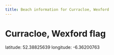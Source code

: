 ```yaml
---
title: Beach information for Curracloe, Wexford
---
```

# Curracloe, Wexford <span class="material-icons blue-flag">flag</span>

<div class="location-info">latitude: 52.38825639 longitude: -6.36200763</div>
<div id="met-eireann-warnings"></div>
<div></div>